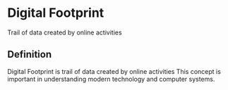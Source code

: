 # Digital Footprint

Trail of data created by online activities

## Definition
Digital Footprint is trail of data created by online activities This concept is important in understanding modern technology and computer systems.
